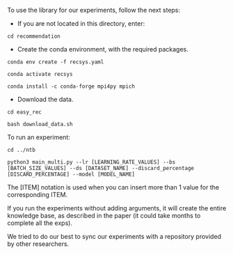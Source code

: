 To use the library for our experiments, follow the next steps:

- If you are not located in this directory, enter:

```
cd recommendation
```

- Create the conda environment, with the required packages.

```
conda env create -f recsys.yaml
```

```
conda activate recsys
```

```
conda install -c conda-forge mpi4py mpich
```

- Download the data.

```
cd easy_rec
```

```
bash download_data.sh
```

To run an experiment:

```
cd ../ntb
```

```
python3 main_multi.py --lr [LEARNING_RATE_VALUES] --bs [BATCH_SIZE_VALUES] --ds [DATASET_NAME] --discard_percentage [DISCARD_PERCENTAGE] --model [MODEL_NAME]
```

The [ITEM] notation is used when you can insert more than 1 value for the corresponding ITEM.

If you run the experiments without adding arguments, it will create the entire knowledge base, as described in the paper (it could take months to complete all the exps).

We tried to do our best to sync our experiments with a repository provided by other researchers.
